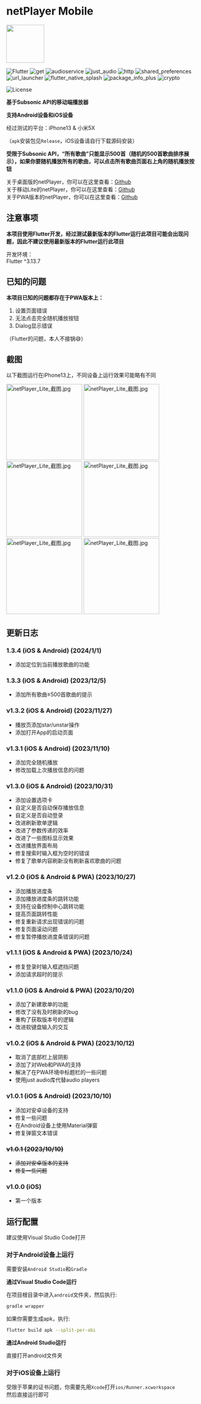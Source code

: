 # netPlayer Mobile

<img src="./_assets/icon.png" width="100px">

![Flutter](https://img.shields.io/badge/Flutter-3.13-blue?logo=Flutter)
![get](https://img.shields.io/badge/get-4.6.5-red)
![audioservice](https://img.shields.io/badge/audio_service-0.18.10-green)
![just_audio](https://img.shields.io/badge/just_audio-0.9.35-yellow)
![http](https://img.shields.io/badge/http-1.1.0-orange)
![shared_preferences](https://img.shields.io/badge/shared_preferences-2.2.0-lightgreen)
![url_launcher](https://img.shields.io/badge/url_launcher-6.2.1-purple)
![flutter_native_splash](https://img.shields.io/badge/flutter_native_splash-2.3.6-lightyellow)
![package_info_plus](https://img.shields.io/badge/package_info_plus-4.2.0-pink)
![crypto](https://img.shields.io/badge/crypto-3.0.3-lightblue)

![License](https://img.shields.io/badge/License-MIT-dark_green)

**基于Subsonic API的移动端播放器**

**支持Android设备和iOS设备**

经过测试的平台：iPhone13 & 小米5X

（`apk`安装包见`Release`，iOS设备请自行下载源码安装）

**受限于Subsonic API，“所有歌曲”只能显示500首（随机的500首歌曲排序展示），如果你要随机播放所有的歌曲，可以点击所有歌曲页面右上角的随机播放按钮**

关于桌面版的netPlayer，你可以在这里查看：[Github](https://github.com/Zhoucheng133/net-player)  
关于移动Lite的netPlayer，你可以在这里查看：[Github](https://github.com/Zhoucheng133/neyPlayer_Lite)  
关于PWA版本的netPlayer，你可以在这里查看：[Github](https://github.com/Zhoucheng133/netPlayer-PWA)

## 注意事项

**本项目使用Flutter开发，经过测试最新版本的Flutter运行此项目可能会出现问题，因此不建议使用最新版本的Flutter运行此项目**

开发环境：  
Flutter ^3.13.7

## 已知的问题

**本项目已知的问题都存在于PWA版本上：**

1. 设置页面错误
2. 无法点击完全随机播放按钮
3. Dialog显示错误

（Flutter的问题，本人不接锅😅）

## 截图

以下截图运行在iPhone13上，不同设备上运行效果可能略有不同

<img src="./_assets/截图1.PNG" alt="netPlayer_Lite_截图.jpg" width="200px" />
<img src="./_assets/截图2.PNG" alt="netPlayer_Lite_截图.jpg" width="200px" />
<img src="./_assets/截图3.PNG" alt="netPlayer_Lite_截图.jpg" width="200px" />
<img src="./_assets/截图4.PNG" alt="netPlayer_Lite_截图.jpg" width="200px" />
<img src="./_assets/截图5.PNG" alt="netPlayer_Lite_截图.jpg" width="200px" />
<img src="./_assets/截图6.PNG" alt="netPlayer_Lite_截图.jpg" width="200px" />

## 更新日志

### 1.3.4 (iOS & Android) (2024/1/1)
- 添加定位到当前播放歌曲的功能

### 1.3.3 (iOS & Android) (2023/12/5)
- 添加所有歌曲≥500首歌曲的提示

### v1.3.2 (iOS & Android) (2023/11/27)
- 播放页添加star/unstar操作
- 添加打开App的启动页面

### v1.3.1 (iOS & Android) (2023/11/10)
- 添加完全随机播放
- 修改加载上次播放信息的问题

### v1.3.0 (iOS & Android) (2023/10/31)
- 添加设置选项卡
- 自定义是否自动保存播放信息
- 自定义是否自动登录
- 改进刷新歌单逻辑
- 改进了参数传递的效率
- 改进了一些图标显示效果
- 改进播放界面布局
- 修复搜索时输入框为空时的错误
- 修复了歌单内容刷新没有刷新喜欢歌曲的问题

### v1.2.0 (iOS & Android & PWA) (2023/10/27)
- 添加播放进度条
- 添加播放进度条的跳转功能
- 支持在设备控制中心跳转功能
- 提高页面跳转性能
- 修复重新请求出现错误的问题
- 修复页面滚动问题
- 修复暂停播放进度条错误的问题

### v1.1.1 (iOS & Android & PWA) (2023/10/24)
- 修复登录时输入框遮挡问题
- 添加请求超时的提示

### v1.1.0 (iOS & Android & PWA) (2023/10/20)
- 添加了新建歌单的功能
- 修改了没有及时刷新的bug
- 重构了获取版本号的逻辑
- 改进软键盘输入的交互

### v1.0.2 (iOS & Android & PWA) (2023/10/12)
- 取消了底部栏上层阴影
- 添加了对Web和PWA的支持
- 解决了在PWA环境中标题栏的一些问题
- 使用just audio库代替audio players

### v1.0.1 (iOS & Android) (2023/10/10)
- 添加对安卓设备的支持
- 修复一些问题
- 在Android设备上使用Material弹窗
- 修复弹窗文本错误

### ~~v1.0.1 (2023/10/10)~~
- ~~添加对安卓版本的支持~~
- ~~修复一些问题~~

### v1.0.0 (iOS)
- 第一个版本

## 运行配置

建议使用Visual Studio Code打开

### 对于Android设备上运行

需要安装`Android Studio`和`Gradle`

**通过Visual Studio Code运行**

在项目根目录中进入`android`文件夹，然后执行:  
```bash
gradle wrapper
```

如果你需要生成apk，执行:
```bash
flutter build apk --split-per-abi
```

**通过Android Studio运行**

直接打开android文件夹

### 对于iOS设备上运行

受限于苹果的证书问题，你需要先用`Xcode`打开`ios/Runner.xcworkspace`  
然后直接运行即可